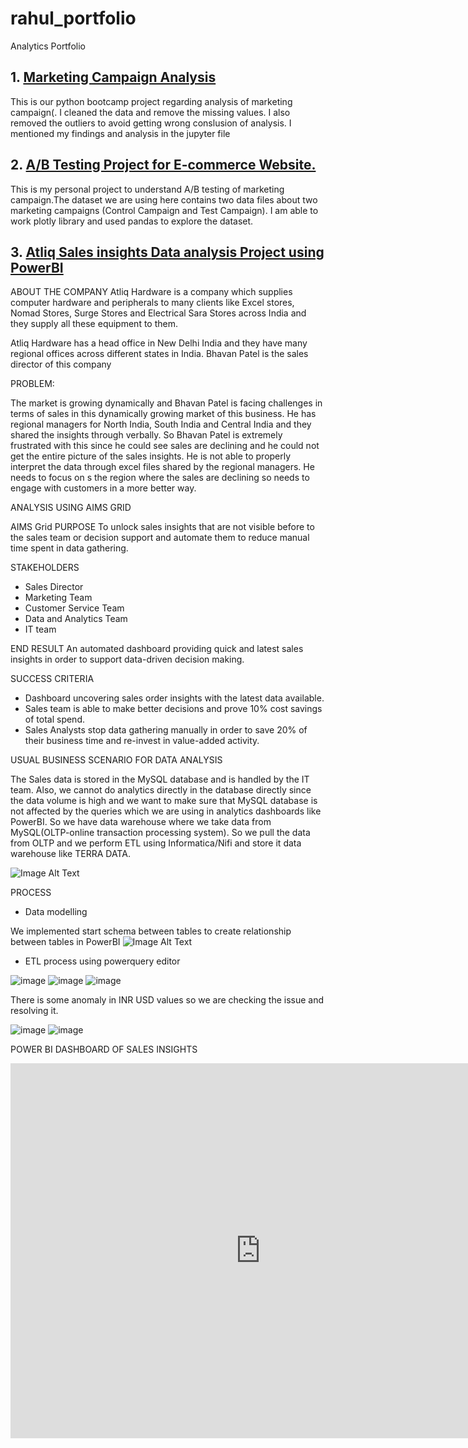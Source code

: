 # rahul_portfolio
Analytics Portfolio
## 1. [Marketing Campaign Analysis](https://github.com/RAHULELDHO/rahul_portfolio/blob/main/Marketing%20CampaignAnalysis%20Rahul_Eldho_Bijoy.ipynb)
This is our python bootcamp project regarding analysis of marketing campaign(. 
I cleaned the data and remove the missing values. I also removed the outliers to avoid getting wrong conslusion of analysis.
I mentioned my findings  and analysis in the jupyter file

## 2. [A/B Testing Project for E-commerce Website.](https://github.com/RAHULELDHO/rahul_portfolio/blob/main/AB_Testing_Project_Rahul%20Eldho%20Bijoy.ipynb)
This is my personal project to understand A/B testing of marketing campaign.The dataset we are using here contains two data files about two marketing campaigns (Control Campaign and Test Campaign). I am able to work plotly library and used pandas to explore the dataset.

## 3. [Atliq Sales insights Data analysis Project using PowerBI](https://github.com/RAHULELDHO/rahul_portfolio/blob/main/Salesinsights.pbix)
   
   ABOUT THE COMPANY
   Atliq Hardware is a company which supplies computer hardware and peripherals to many clients like Excel stores, Nomad Stores,  Surge Stores and  Electrical Sara Stores across India and they supply all these equipment to them.

Atliq Hardware has a head office in New Delhi India and they have many regional offices across different states in India. Bhavan Patel is the sales director of this company

PROBLEM:

The market is growing dynamically and Bhavan Patel is facing challenges in terms of sales in this dynamically growing market of this business. He has regional managers for North India, South India and Central India and they shared the insights through verbally. So Bhavan Patel is extremely frustrated with this since he could see sales are declining and he could not get the entire picture of the sales insights. He is not able to properly interpret the data through excel files shared by the regional managers.
He needs to focus on s the region where the sales are declining so needs to engage with customers in a more better way.


ANALYSIS USING AIMS GRID

AIMS Grid
PURPOSE
To unlock sales insights that are not visible before to the sales team or decision support and automate them to reduce manual time spent in data gathering.

STAKEHOLDERS
- Sales Director
- Marketing Team
- Customer Service Team
- Data and Analytics Team
- IT team

END RESULT
An automated dashboard providing quick and latest sales insights in order to support data-driven decision making.

SUCCESS CRITERIA
- Dashboard uncovering sales order insights with the latest data available.
- Sales team is able to make better decisions and prove 10% cost savings of total spend.
- Sales Analysts stop data gathering manually in order to save 20% of their business time and re-invest in value-added activity.

USUAL BUSINESS SCENARIO FOR DATA ANALYSIS

The Sales data is stored in the MySQL database and is handled by the IT team. Also, we cannot do analytics directly in the database directly since the data volume is high   and we want to make sure that  MySQL database is not affected by the queries which we are using in analytics dashboards like PowerBI. So we have data warehouse where we take data from MySQL(OLTP-online transaction processing system). So we pull the data from OLTP and we perform ETL using  Informatica/Nifi and store it data warehouse like TERRA DATA. 

![Image Alt Text](https://github.com/RAHULELDHO/rahul_portfolio/blob/main/images_sales_sinsights/Untitled%20picture.png)

PROCESS

- Data modelling
	
We implemented start schema  between tables to create relationship between tables in PowerBI
![Image Alt Text](https://github.com/RAHULELDHO/rahul_portfolio/blob/main/images_sales_sinsights/Untitled%20picture1.png)

- ETL process using powerquery editor

![image](https://github.com/RAHULELDHO/rahul_portfolio/blob/main/images_sales_sinsights/Untitled%20picture2.png)
![image](https://github.com/RAHULELDHO/rahul_portfolio/blob/main/images_sales_sinsights/Untitled%20picture3.png)
![image](https://github.com/RAHULELDHO/rahul_portfolio/blob/main/images_sales_sinsights/Untitled%20picture4.png)


There is some anomaly in INR USD values so we are checking the  issue and resolving it.

![image](https://github.com/RAHULELDHO/rahul_portfolio/blob/main/images_sales_sinsights/Untitled%20picture5.png)
![image](https://github.com/RAHULELDHO/rahul_portfolio/blob/main/images_sales_sinsights/Untitled%20picture6.png)

POWER BI DASHBOARD OF SALES INSIGHTS

<iframe width="800" height="600" src="https://github.com/RAHULELDHO/rahul_portfolio/blob/main/Salesinsights.pbix" frameborder="0" allowFullScreen="true"></iframe>



	
	
 




